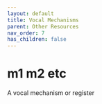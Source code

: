 ```yaml
---
layout: default
title: Vocal Mechanisms
parent: Other Resources
nav_order: 7
has_children: false
---
```


# m1 m2 etc


A vocal mechanism or register
